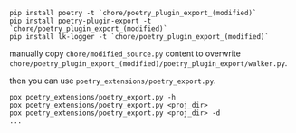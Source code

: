 
```shell
pip install poetry -t `chore/poetry_plugin_export_(modified)`
pip install poetry-plugin-export -t `chore/poetry_plugin_export_(modified)`
pip install lk-logger -t `chore/poetry_plugin_export_(modified)`
```

manually copy `chore/modified_source.py` content to overwrite 
`chore/poetry_plugin_export_(modified)/poetry_plugin_export/walker.py`.

then you can use `poetry_extensions/poetry_export.py`.

```shell
pox poetry_extensions/poetry_export.py -h
pox poetry_extensions/poetry_export.py <proj_dir>
pox poetry_extensions/poetry_export.py <proj_dir> -d
...
```
